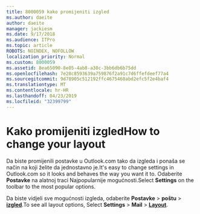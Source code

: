 ```yaml
---
title: 8000059 kako promijeniti izgled
ms.author: daeite
author: daeite
manager: jackiesm
ms.date: 9/17/2018
ms.audience: ITPro
ms.topic: article
ROBOTS: NOINDEX, NOFOLLOW
localization_priority: Normal
ms.custom: 8000059
ms.assetid: 8ea65090-8e05-4ab8-a30c-3bb6db6b75dd
ms.openlocfilehash: 7e28c8593639a759876f2a91c7d6ffefdeef77a4
ms.sourcegitcommit: 9d78905c512192ffc4675468abd2efc5f2e4baf4
ms.translationtype: MT
ms.contentlocale: hr-HR
ms.lasthandoff: 04/23/2019
ms.locfileid: "32399799"
---
```

# <a name="how-to-change-your-layout"></a><span data-ttu-id="f5265-102">Kako promijeniti izgled</span><span class="sxs-lookup"><span data-stu-id="f5265-102">How to change your layout</span></span>

<span data-ttu-id="f5265-103">Da biste promijenili postavke u Outlook.com tako da izgleda i ponaša se način na koji želite da jednostavno je.</span><span class="sxs-lookup"><span data-stu-id="f5265-103">It's easy to change settings in Outlook.com so it looks and behaves the way you want it to.</span></span> <span data-ttu-id="f5265-104">Odaberite **Postavke** na alatnoj traci Najpopularnije mogućnosti.</span><span class="sxs-lookup"><span data-stu-id="f5265-104">Select **Settings** on the toolbar to the most popular options.</span></span> 

<span data-ttu-id="f5265-105">Da biste vidjeli sve mogućnosti izgleda, odaberite **Postavke** > **poštu** > [**izgled**](https://outlook.live.com/mail/options/mail/layout).</span><span class="sxs-lookup"><span data-stu-id="f5265-105">To see all layout options, Select **Settings** > **Mail** > [**Layout**](https://outlook.live.com/mail/options/mail/layout).</span></span> 
  

